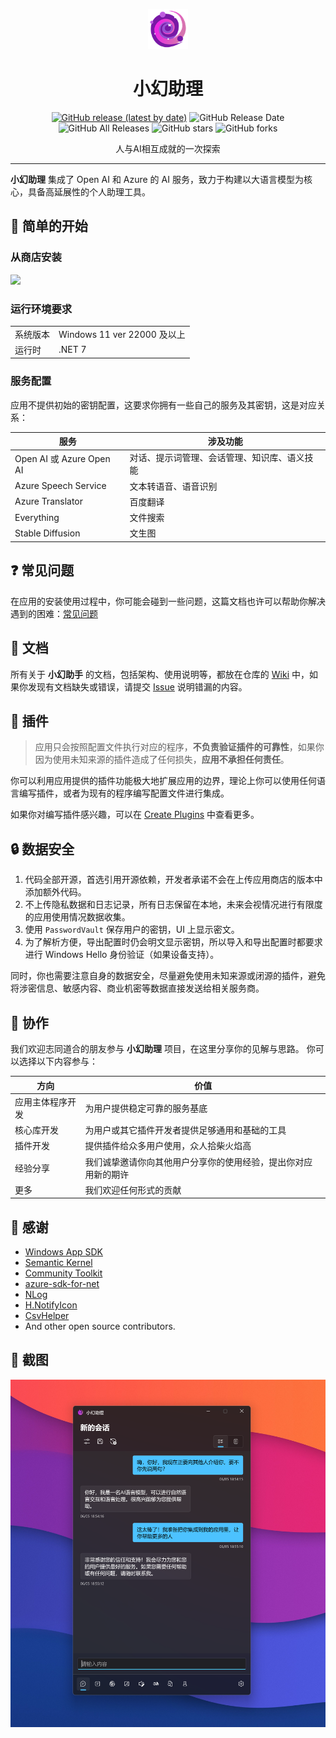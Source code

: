 <p align="center">
<img src="./src/App/Assets/StoreLogo.png" width="64px"/>
</p>

<div align="center">

# 小幻助理

[![GitHub release (latest by date)](https://img.shields.io/github/v/release/Richasy/FantasyCopilot)](https://github.com/Richasy/FantasyCopilot/releases) ![GitHub Release Date](https://img.shields.io/github/release-date/Richasy/FantasyCopilot) ![GitHub All Releases](https://img.shields.io/github/downloads/Richasy/FantasyCopilot/total) ![GitHub stars](https://img.shields.io/github/stars/Richasy/FantasyCopilot?style=flat) ![GitHub forks](https://img.shields.io/github/forks/Richasy/FantasyCopilot)

人与AI相互成就的一次探索

</div>

---

**小幻助理** 集成了 Open AI 和 Azure 的 AI 服务，致力于构建以大语言模型为核心，具备高延展性的个人助理工具。

## 🙌 简单的开始

### 从商店安装

<p align="left">
  <a title="从 Microsoft 获取" href="https://www.microsoft.com/store/apps/9NB0NB3MLQTM?launch=true&mode=full" target="_blank">
    <picture>
      <source srcset="https://get.microsoft.com/images/zh-CN%20light.svg" media="(prefers-color-scheme: dark)" />
      <source srcset="https://get.microsoft.com/images/zh-CN%20dark.svg" media="(prefers-color-scheme: light), (prefers-color-scheme: no-preference)" />
      <img src="https://get.microsoft.com/images/zh-CN%20dark.svg" width=144 />
    </picture>
  </a>
</p>

### 运行环境要求

|          |                             |
| -------- | --------------------------- |
| 系统版本 | Windows 11 ver 22000 及以上 |
| 运行时   | .NET 7                      |

### 服务配置

应用不提供初始的密钥配置，这要求你拥有一些自己的服务及其密钥，这是对应关系：

| 服务                     | 涉及功能                                     |
| ------------------------ | -------------------------------------------- |
| Open AI 或 Azure Open AI | 对话、提示词管理、会话管理、知识库、语义技能 |
| Azure Speech Service     | 文本转语音、语音识别                         |
| Azure Translator | 百度翻译       | 文本翻译                                     |
| Everything               | 文件搜索                                     |
| Stable Diffusion         | 文生图                                       |


## ❓ 常见问题

在应用的安装使用过程中，你可能会碰到一些问题，这篇文档也许可以帮助你解决遇到的困难：[常见问题](https://github.com/Richasy/FantasyCopilot/wiki/)

## 📃 文档

所有关于 **小幻助手** 的文档，包括架构、使用说明等，都放在仓库的 [Wiki](https://github.com/Richasy/FantasyCopilot/wiki) 中，如果你发现有文档缺失或错误，请提交 [Issue](https://github.com/Richasy/FantasyCopilot/issues/new/choose) 说明错漏的内容。

## 🔌 插件

> 应用只会按照配置文件执行对应的程序，**不负责验证插件的可靠性**，如果你因为使用未知来源的插件造成了任何损失，**应用不承担任何责任**。

你可以利用应用提供的插件功能极大地扩展应用的边界，理论上你可以使用任何语言编写插件，或者为现有的程序编写配置文件进行集成。

如果你对编写插件感兴趣，可以在 [Create Plugins](https://github.com/Richasy/FantasyCopilot/wiki/Create-Plugins) 中查看更多。

## 🔒 数据安全

1. 代码全部开源，首选引用开源依赖，开发者承诺不会在上传应用商店的版本中添加额外代码。
2. 不上传隐私数据和日志记录，所有日志保留在本地，未来会视情况进行有限度的应用使用情况数据收集。
3. 使用 `PasswordVault` 保存用户的密钥，UI 上显示密文。
4. 为了解析方便，导出配置时仍会明文显示密钥，所以导入和导出配置时都要求进行 Windows Hello 身份验证（如果设备支持）。

同时，你也需要注意自身的数据安全，尽量避免使用未知来源或闭源的插件，避免将涉密信息、敏感内容、商业机密等数据直接发送给相关服务商。

## 🚀 协作

我们欢迎志同道合的朋友参与 **小幻助理** 项目，在这里分享你的见解与思路。
你可以选择以下内容参与：

| 方向             | 价值                                                           |
| ---------------- | -------------------------------------------------------------- |
| 应用主体程序开发 | 为用户提供稳定可靠的服务基底                                   |
| 核心库开发       | 为用户或其它插件开发者提供足够通用和基础的工具                 |
| 插件开发         | 提供插件给众多用户使用，众人拾柴火焰高                         |
| 经验分享         | 我们诚挚邀请你向其他用户分享你的使用经验，提出你对应用新的期许 |
| 更多             | 我们欢迎任何形式的贡献                                         |

## 🤩 感谢

- [Windows App SDK](https://github.com/microsoft/WindowsAppSDK)
- [Semantic Kernel](https://github.com/microsoft/semantic-kernel)
- [Community Toolkit](https://github.com/CommunityToolkit)
- [azure-sdk-for-net](https://github.com/Azure/azure-sdk-for-net)
- [NLog](https://nlog-project.org/)
- [H.NotifyIcon](https://github.com/HavenDV/H.NotifyIcon)
- [CsvHelper](https://github.com/JoshClose/CsvHelper)
- And other open source contributors.

## 🧩 截图

![截图](assets/screenshot_zh.png)